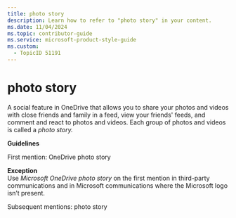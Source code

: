 ```yaml
---
title: photo story
description: Learn how to refer to "photo story" in your content.
ms.date: 11/04/2024
ms.topic: contributor-guide
ms.service: microsoft-product-style-guide
ms.custom:
  - TopicID 51191
---
```



# photo story

A social feature in OneDrive that allows you to share your photos and videos with close friends and family in a feed, view your friends' feeds, and comment and react to photos and videos. Each group of photos and videos is called a *photo story.*

**Guidelines**

First mention: OneDrive photo story

**Exception**  
Use *Microsoft OneDrive photo story* on the first mention in third-party communications and in Microsoft communications where the Microsoft logo isn’t present.

Subsequent mentions: photo story